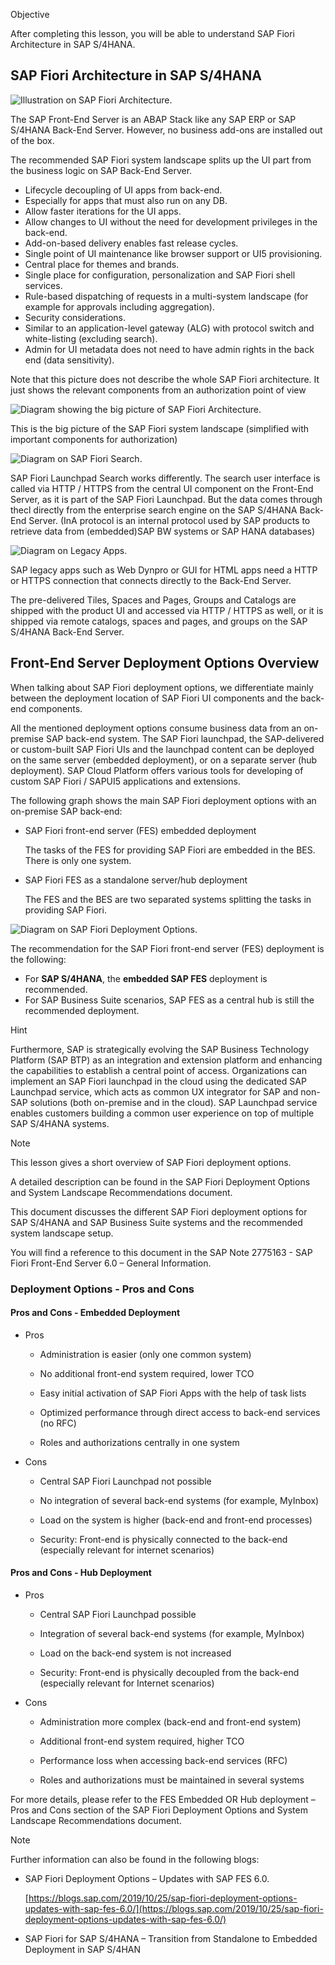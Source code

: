 
Objective

After completing this lesson, you will be able to understand SAP Fiori Architecture in SAP S/4HANA.

## SAP Fiori Architecture in SAP S/4HANA

![Illustration on SAP Fiori Architecture.](https://learning.sap.com/service/media/topic/e1186fe1-3d0b-4d57-b003-993731b3dbfe/ADM945_24_en-US_media/ADM945_24_en-US_images/01_02_UnderstandingSAPFioriArchitectureWithS4HANA_001.png "Illustration on SAP Fiori Architecture.")

The SAP Front-End Server is an ABAP Stack like any SAP ERP or SAP S/4HANA Back-End Server. However, no business add-ons are installed out of the box.

The recommended SAP Fiori system landscape splits up the UI part from the business logic on SAP Back-End Server.

- Lifecycle decoupling of UI apps from back-end.
- Especially for apps that must also run on any DB.
- Allow faster iterations for the UI apps.
- Allow changes to UI without the need for development privileges in the back-end.
- Add-on-based delivery enables fast release cycles.
- Single point of UI maintenance like browser support or UI5 provisioning.
- Central place for themes and brands.
- Single place for configuration, personalization and SAP Fiori shell services.
- Rule-based dispatching of requests in a multi-system landscape (for example for approvals including aggregation).
- Security considerations.
- Similar to an application-level gateway (ALG) with protocol switch and white-listing (excluding search).
- Admin for UI metadata does not need to have admin rights in the back end (data sensitivity).

Note that this picture does not describe the whole SAP Fiori architecture. It just shows the relevant components from an authorization point of view

![Diagram showing the big picture of SAP Fiori Architecture.](https://learning.sap.com/service/media/topic/e1186fe1-3d0b-4d57-b003-993731b3dbfe/ADM945_24_en-US_media/ADM945_24_en-US_images/01_02_UnderstandingSAPFioriArchitectureWithS4HANA_003.png "Diagram showing the big picture of SAP Fiori Architecture.")

This is the big picture of the SAP Fiori system landscape (simplified with important components for authorization)

![Diagram on SAP Fiori Search.](https://learning.sap.com/service/media/topic/e1186fe1-3d0b-4d57-b003-993731b3dbfe/ADM945_24_en-US_media/ADM945_24_en-US_images/01_02_UnderstandingSAPFioriArchitectureWithS4HANA_007.png "Diagram on SAP Fiori Search.")

SAP Fiori Launchpad Search works differently. The search user interface is called via HTTP / HTTPS from the central UI component on the Front-End Server, as it is part of the SAP Fiori Launchpad. But the data comes through thecl directly from the enterprise search engine on the SAP S/4HANA Back-End Server. (InA protocol is an internal protocol used by SAP products to retrieve data from (embedded)SAP BW systems or SAP HANA databases)

![Diagram on Legacy Apps.](https://learning.sap.com/service/media/topic/e1186fe1-3d0b-4d57-b003-993731b3dbfe/ADM945_24_en-US_media/ADM945_24_en-US_images/01_02_UnderstandingSAPFioriArchitectureWithS4HANA_008.png "Diagram on Legacy Apps.")

SAP legacy apps such as Web Dynpro or GUI for HTML apps need a HTTP or HTTPS connection that connects directly to the Back-End Server.

The pre-delivered Tiles, Spaces and Pages, Groups and Catalogs are shipped with the product UI and accessed via HTTP / HTTPS as well, or it is shipped via remote catalogs, spaces and pages, and groups on the SAP S/4HANA Back-End Server.

## Front-End Server Deployment Options Overview

When talking about SAP Fiori deployment options, we differentiate mainly between the deployment location of SAP Fiori UI components and the back-end components.

All the mentioned deployment options consume business data from an on-premise SAP back-end system. The SAP Fiori launchpad, the SAP-delivered or custom-built SAP Fiori UIs and the launchpad content can be deployed on the same server (embedded deployment), or on a separate server (hub deployment). SAP Cloud Platform offers various tools for developing of custom SAP Fiori / SAPUI5 applications and extensions.

The following graph shows the main SAP Fiori deployment options with an on-premise SAP back-end:

- SAP Fiori front-end server (FES) embedded deployment
    
    The tasks of the FES for providing SAP Fiori are embedded in the BES. There is only one system.
    
- SAP Fiori FES as a standalone server/hub deployment
    
    The FES and the BES are two separated systems splitting the tasks in providing SAP Fiori.
    

![Diagram on SAP Fiori Deployment Options.](https://learning.sap.com/service/media/topic/ea1c7fcb-32da-4a07-ac3e-d1fc7a9ff284/ADM945_24_en-US_media/ADM945_24_en-US_images/SAP_Fiori_Deployment_Options.png "Diagram on SAP Fiori Deployment Options.")

The recommendation for the SAP Fiori front-end server (FES) deployment is the following:

- For **SAP S/4HANA**, the **embedded SAP FES** deployment is recommended.
- For SAP Business Suite scenarios, SAP FES as a central hub is still the recommended deployment.

Hint

Furthermore, SAP is strategically evolving the SAP Business Technology Platform (SAP BTP) as an integration and extension platform and enhancing the capabilities to establish a central point of access. Organizations can implement an SAP Fiori launchpad in the cloud using the dedicated SAP Launchpad service, which acts as common UX integrator for SAP and non-SAP solutions (both on-premise and in the cloud). SAP Launchpad service enables customers building a common user experience on top of multiple SAP S/4HANA systems.

Note

This lesson gives a short overview of SAP Fiori deployment options.

A detailed description can be found in the SAP Fiori Deployment Options and System Landscape Recommendations document.

This document discusses the different SAP Fiori deployment options for SAP S/4HANA and SAP Business Suite systems and the recommended system landscape setup.

You will find a reference to this document in the SAP Note 2775163 - SAP Fiori Front-End Server 6.0 – General Information.

### Deployment Options - Pros and Cons

#### Pros and Cons - Embedded Deployment

- Pros
    - Administration is easier (only one common system)
        
    - No additional front-end system required, lower TCO
        
    - Easy initial activation of SAP Fiori Apps with the help of task lists
        
    - Optimized performance through direct access to back-end services (no RFC)
        
    - Roles and authorizations centrally in one system
        
- Cons
    - Central SAP Fiori Launchpad not possible
        
    - No integration of several back-end systems (for example, MyInbox)
        
    - Load on the system is higher (back-end and front-end processes)
        
    - Security: Front-end is physically connected to the back-end (especially relevant for internet scenarios)
        

#### Pros and Cons - Hub Deployment

- Pros
    - Central SAP Fiori Launchpad possible
        
    - Integration of several back-end systems (for example, MyInbox)
        
    - Load on the back-end system is not increased
        
    - Security: Front-end is physically decoupled from the back-end (especially relevant for Internet scenarios)
        
- Cons
    - Administration more complex (back-end and front-end system)
        
    - Additional front-end system required, higher TCO
        
    - Performance loss when accessing back-end services (RFC)
        
    - Roles and authorizations must be maintained in several systems
        

For more details, please refer to the FES Embedded OR Hub deployment – Pros and Cons section of the SAP Fiori Deployment Options and System Landscape Recommendations document.

Note

Further information can also be found in the following blogs:

- SAP Fiori Deployment Options – Updates with SAP FES 6.0.
    
    [https://blogs.sap.com/2019/10/25/sap-fiori-deployment-options-updates-with-sap-fes-6.0/](https://blogs.sap.com/2019/10/25/sap-fiori-deployment-options-updates-with-sap-fes-6.0/)
- SAP Fiori for SAP S/4HANA – Transition from Standalone to Embedded Deployment in SAP S/4HAN